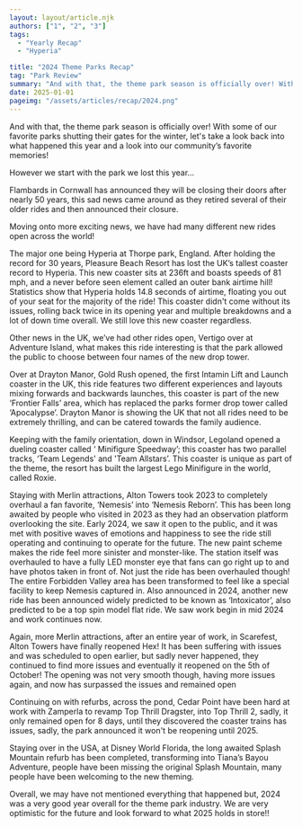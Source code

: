 ```yaml
---
layout: layout/article.njk
authors: ["1", "2", "3"]
tags:
  - "Yearly Recap"
  - "Hyperia"

title: "2024 Theme Parks Recap"
tag: "Park Review"
summary: "And with that, the theme park season is officially over! With some of our favorite parks shutting their gates for the winter, let's take a look back into what happened this year and a look into our community’s favorite memories!"
date: 2025-01-01
pageimg: "/assets/articles/recap/2024.png"
---
```


And with that, the theme park season is officially over!
With some of our favorite parks shutting their gates for the winter, let's take a look back into what happened this year and a look into our community’s favorite memories!

However we start with the park we lost this year…

Flambards in Cornwall has announced they will be closing their doors after nearly 50 years, this sad news came around as they retired several of their older rides and then announced their closure.

Moving onto more exciting news, we have had many different new rides open across the world!

The major one being Hyperia at Thorpe park, England. After holding the record for 30 years, Pleasure Beach Resort has lost the UK’s tallest coaster record to Hyperia. This new coaster sits at 236ft and boasts speeds of 81 mph, and a never before seen element called an outer bank airtime hill! Statistics show that Hyperia holds 14.8 seconds of airtime, floating you out of your seat for the majority of the ride! This coaster didn't come without its issues, rolling back twice in its opening year and multiple breakdowns and a lot of down time overall. We still love this new coaster regardless.

Other news in the UK, we’ve had other rides open, Vertigo over at Adventure Island, what makes this ride interesting is that the park allowed the public to choose between four names of the new drop tower.

Over at Drayton Manor, Gold Rush opened, the first Intamin Lift and Launch coaster in the UK, this ride features two different experiences and layouts mixing forwards and backwards launches, this coaster is part of the new ‘Frontier Falls’ area, which has replaced the parks former drop tower called ‘Apocalypse’. Drayton Manor is showing the UK that not all rides need to be extremely thrilling, and can be catered towards the family audience.

Keeping with the family orientation, down in Windsor, Legoland opened a dueling coaster called ‘ Minifigure Speedway’; this coaster has two parallel tracks, ‘Team Legends' and 'Team Allstars’. This coaster is unique as part of the theme, the resort has built the largest Lego Minifigure in the world, called Roxie.

Staying with Merlin attractions, Alton Towers took 2023 to completely overhaul a fan favorite, ‘Nemesis’ into ‘Nemesis Reborn’. This has been long awaited by people who visited in 2023 as they had an observation platform overlooking the site. Early 2024, we saw it open to the public, and it was met with positive waves of emotions and happiness to see the ride still operating and continuing to operate for the future. The new paint scheme makes the ride feel more sinister and monster-like. The station itself was overhauled to have a fully LED monster eye that fans can go right up to and have photos taken in front of. Not just the ride has been overhauled though! The entire Forbidden Valley area has been transformed to feel like a special facility to keep Nemesis captured in. Also announced in 2024, another new ride has been announced widely predicted to be known as ‘Intoxicator’, also predicted to be a top spin model flat ride. We saw work begin in mid 2024 and work continues now.

Again, more Merlin attractions, after an entire year of work, in Scarefest, Alton Towers have finally reopened Hex! It has been suffering with issues and was scheduled to open earlier, but sadly never happened, they continued to find more issues and eventually it reopened on the 5th of October! The opening was not very smooth though, having more issues again, and now has surpassed the issues and remained open

Continuing on with refurbs, across the pond, Cedar Point have been hard at work with Zamperla to revamp Top Thrill Dragster, into Top Thrill 2, sadly, it only remained open for 8 days, until they discovered the coaster trains has issues, sadly, the park announced it won't be reopening until 2025.

Staying over in the USA, at Disney World Florida, the long awaited Splash Mountain refurb has been completed, transforming into Tiana’s Bayou Adventure, people have been missing the original Splash Mountain, many people have been welcoming to the new theming.

Overall, we may have not mentioned everything that happened but, 2024 was a very good year overall for the theme park industry. We are very optimistic for the future and look forward to what 2025 holds in store!!
